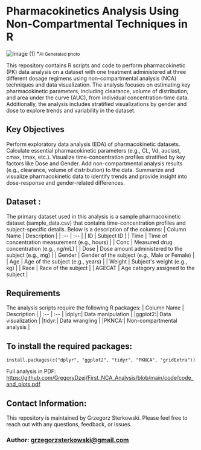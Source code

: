 # Pharmacokinetics Analysis Using Non-Compartmental Techniques in R

![Image (1)](https://github.com/user-attachments/assets/350278f3-0ded-4193-b21d-8d475f01e24e)
*<small>AI Generated photo</small> 

This repository contains R scripts and code to perform pharmacokinetic (PK) data analysis on a dataset with one treatment administered at three different dosage regimens using non-compartmental analysis (NCA) techniques and data visualization. The analysis focuses on estimating key pharmacokinetic parameters, including clearance, volume of distribution, and area under the curve (AUC), from individual concentration-time data. Additionally, the analysis includes stratified visualizations by gender and dose to explore trends and variability in the dataset.

## Key Objectives
Perform exploratory data analysis (EDA) of pharmacokinetic datasets.
Calculate essential pharmacokinetic parameters (e.g., CL, Vd, auclast, cmax, tmax, etc.).
Visualize time-concentration profiles stratified by key factors like Dose and Gender.
Add non-compartmental analysis results (e.g., clearance, volume of distribution) to the data.
Summarize and visualize pharmacokinetic data to identify trends and provide insight into dose-response and gender-related differences.

## Dataset : 

The primary dataset used in this analysis is a sample pharmacokinetic dataset (sample_data.csv) that contains time-concentration profiles and subject-specific details. Below is a description of the columns:
| Column Name | Description |
| :-- | :-- |
| ID | Subject ID |
| Time | Time of concentration measurement (e.g., hours) |
| Conc | Measured drug concentration (e.g., ng/mL) |
| Dose | Dose amount administered to the subject (e.g., mg) |
| Gender | Gender of the subject (e.g., Male or Female) |
| Age | Age of the subject (e.g., years) |
| Weight | Subject's weight (e.g., kg) |
| Race | Race of the subject |
| AGECAT | Age category assigned to the subject |


## Requirements
The analysis scripts require the following R packages:
| Column Name | Description |
| :-- | :-- |
|dplyr:| Data manipulation |
|ggplot2:| Data visualization |
|tidyr:| Data wrangling |
|PKNCA:| Non-compartmental analysis |

## To install the required packages:

```{r}
install.packages(c("dplyr", "ggplot2", "tidyr", "PKNCA", "gridExtra"))
```
Full analysis in PDF: https://github.com/GregoryDzej/First_NCA_Analysis/blob/main/code/code_and_plots.pdf


## Contact Information:
This repository is maintained by Grzegorz Sterkowski. Please feel free to reach out with any questions, feedback, or issues.

### Author: grzegorzsterkowski@gmail.com 
